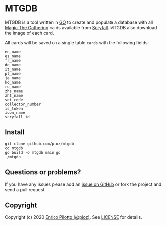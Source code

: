 # MTGDB

MTGDB is a tool written in [GO](https://golang.org) to create and populate a
database with all [Magic The Gathering](https://magic.wizards.com/) cards
available from [Scryfall](https://scryfall.com/). MTGDB also download the
image of each card.

All cards will be saved on a single table `cards` with the following fields:

```
en_name
es_name
fr_name
de_name
it_name
pt_name
ja_name
ko_name
ru_name
zhs_name
zht_name
set_code
collector_number
is_token
icon_name
scryfall_id
```

## Install

```
git clone github.com/pioz/mtgdb
cd mtgdb
go build -o mtgdb main.go
./mtgdb
```

## Questions or problems?

If you have any issues please add an [issue on
GitHub](https://github.com/pioz/mtgdb/issues) or fork the project and send a
pull request.

## Copyright

Copyright (c) 2020 [Enrico Pilotto (@pioz)](https://github.com/pioz). See
[LICENSE](https://github.com/pioz/mtgdb/blob/master/LICENSE) for details.
